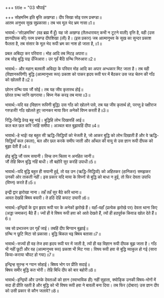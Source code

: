 +++
title = "03 चौपाई"

+++
सोहमस्मि इति बृत्ति अखण्डा। दीप सिखा सोइ परम प्रचण्डा॥  
आतम अनुभव सुख सुप्रकासा। तब भव मूल भेद भ्रम नासा॥1॥  

भावार्थ:-'सोऽहमस्मि' (वह ब्रह्म मैं हूँ) यह जो अखण्ड (तैलधारावत्‌ कभी न टूटने वाली) वृत्ति है, वही (उस ज्ञानदीपक की) परम प्रचण्ड दीपशिखा (लौ) है। (इस प्रकार) जब आत्मानुभव के सुख का सुन्दर प्रकाश फैलता है, तब संसार के मूल भेद रूपी भ्रम का नाश हो जाता है,॥1॥  

प्रबल अबिद्या कर परिवारा। मोह आदि तब मिटइ अपारा॥  
तब सोइ बुद्धि पाइ उँजिआरा। उर गृहँ बैठि ग्रन्थि निरुआरा॥2॥  

भावार्थ:- और महान्‌ बलवती अविद्या के परिवार मोह आदि का अपार अन्धकार मिट जाता है। तब वही (विज्ञानरूपिणी) बुद्धि (आत्मानुभव रूप) प्रकाश को पाकर हृदय रूपी घर में बैठकर उस जड चेतन की गाँठ को खोलती है॥2॥  

छोरन ग्रन्थि पाव जौं सोई। तब यह जीव कृतारथ होई॥  
छोरत ग्रन्थ जानि खगराया। बिघ्न नेक करइ तब माया॥3॥  

भावार्थ:-यदि वह (विज्ञान रूपिणी बुद्धि) उस गाँठ को खोलने पावे, तब यह जीव कृतार्थ हो, परन्तु हे पक्षीराज गरुडजी! गाँठ खोलते हुए जानकर माया फिर अनेकों विघ्न करती है॥3॥  

रिद्धि-सिद्धि प्रेरइ बहु भाई। बुद्धिहि लोभ दिखावहिं आई॥  
कल बल छल करि जाहिं समीपा। अञ्चल बात बुझावहिं दीपा॥4॥  

भावार्थ:-हे भाई! वह बहुत सी ऋद्धि-सिद्धियों को भेजती है, जो आकर बुद्धि को लोभ दिखाती हैं और वे ऋद्धि-सिद्धियाँ कल (कला), बल और छल करके समीप जाती और आँचल की वायु से उस ज्ञान रूपी दीपक को बुझा देती हैं॥4॥  

<div class="audioEmbed"  caption="AIR-वाचनम्" src="https://archive
.org/download/rAmcharitmAnas-AIR/EPI-401.mp3"></div>

होइ बुद्धि जौं परम सयानी। तिन्ह तन चितव न अनहित जानी॥  
जौं तेहि बिघ्न बुद्धि नहिं बाधी। तौ बहोरि सुर करहिं उपाधी॥5॥  

भावार्थ:-यदि बुद्धि बहुत ही सयानी हुई, तो वह उन (ऋद्धि-सिद्धियों) को अहितकर (हानिकर) समझकर उनकी ओर ताकती नहीं। इस प्रकार यदि माया के विघ्नों से बुद्धि को बाधा न हुई, तो फिर देवता उपाधि (विघ्न) करते हैं॥5॥  

इन्द्री द्वार झरोखा नाना। तहँ तहँ सुर बैठे करि थाना॥  
आवत देखहिं बिषय बयारी। ते हठि देहिं कपाट उघारी॥6॥  

भावार्थ:-इन्द्रियों के द्वार हृदय रूपी घर के अनेकों झरोखे हैं। वहाँ-वहाँ (प्रत्येक झरोखे पर) देवता थाना किए (अड्डा जमाकर) बैठे हैं। ज्यों ही वे विषय रूपी हवा को आते देखते हैं, त्यों ही हठपूर्वक किवाड खोल देते हैं॥6॥  

जब सो प्रभञ्जन उर गृहँ जाई। तबहिं दीप बिग्यान बुझाई॥  
ग्रन्थि न छूटि मिटा सो प्रकासा। बुद्धि बिकल भइ बिषय बतासा॥7॥  

भावार्थ:-सज्यों ही वह तेज हवा हृदय रूपी घर में जाती है, त्यों ही वह विज्ञान रूपी दीपक बुझ जाता है। गाँठ भी नहीं छूटी और वह (आत्मानुभव रूप) प्रकाश भी मिट गया। विषय रूपी हवा से बुद्धि व्याकुल हो गई (सारा किया-कराया चौपट हो गया)॥7॥  

इन्द्रिन्ह सुरन्ह न ग्यान सोहाई। बिषय भोग पर प्रीति सदाई॥  
बिषय समीर बुद्धि कत भोरी। तेहि बिधि दीप को बार बहोरी॥8॥  

भावार्थ:-इन्द्रियों और उनके देवताओं को ज्ञान (स्वाभाविक ही) नहीं सुहाता, क्योङ्कि उनकी विषय-भोगों में सदा ही प्रीति रहती है और बुद्धि को भी विषय रूपी हवा ने बावली बना दिया। तब फिर (दोबारा) उस ज्ञान दीप को उसी प्रकार से कौन जलावे?॥8॥  
